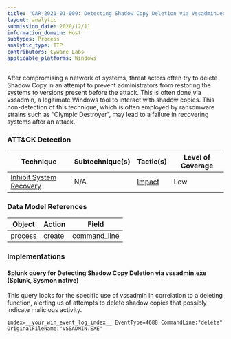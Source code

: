 ```yaml
---
title: "CAR-2021-01-009: Detecting Shadow Copy Deletion via Vssadmin.exe"
layout: analytic
submission_date: 2020/12/11
information_domain: Host
subtypes: Process
analytic_type: TTP
contributors: Cyware Labs
applicable_platforms: Windows
---
```


After compromising a network of systems, threat actors often try to delete Shadow Copy in an attempt to prevent administrators from restoring the systems to versions present before the attack. This is often done via vssadmin, a legitimate Windows tool to interact with shadow copies. This non-detection of this technique, which is often employed by ransomware strains such as “Olympic Destroyer”, may lead to a failure in recovering systems after an attack.


### ATT&CK Detection

|Technique|Subtechnique(s)|Tactic(s)|Level of Coverage|
|---|---|---|---|
|[Inhibit System Recovery](https://attack.mitre.org/techniques/T1490/)|N/A|[Impact](https://attack.mitre.org/tactics/TA0040/)|Low|

### Data Model References

|Object|Action|Field|
|---|---|---|
|[process](/data_model/process) | [create](/data_model/process#create) | [command_line](/data_model/process#command_line) |


### Implementations

#### Splunk query for Detecting Shadow Copy Deletion via vssadmin.exe (Splunk, Sysmon native)


This query looks for the specific use of vssadmin in correlation to a deleting function, alerting us of attempts to delete shadow copies that possibly indicate malicious activity.


```
index=__your_win_event_log_index__ EventType=4688 CommandLine:"delete" OriginalFileName:"VSSADMIN.EXE"
```




